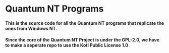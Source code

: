 # Quantum NT Programs
#### This is the source code for all the Quantum NT programs that replicate the ones from Windows NT.
#### Since the core of the Quantum NT Project is under the GPL-2.0, we have to make a seperate repo to use the Kotl Public License 1.0
